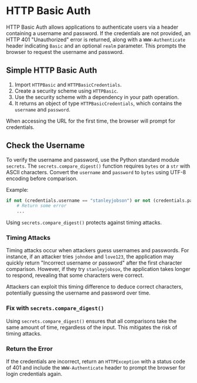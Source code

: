 # HTTP Basic Auth

HTTP Basic Auth allows applications to authenticate users via a header containing a username and password. If the credentials are not provided, an HTTP 401 "Unauthorized" error is returned, along with a `WWW-Authenticate` header indicating `Basic` and an optional `realm` parameter. This prompts the browser to request the username and password.

## Simple HTTP Basic Auth

1. Import `HTTPBasic` and `HTTPBasicCredentials`.
2. Create a security scheme using `HTTPBasic`.
3. Use the security scheme with a dependency in your path operation.
4. It returns an object of type `HTTPBasicCredentials`, which contains the `username` and `password`.

When accessing the URL for the first time, the browser will prompt for credentials.

## Check the Username

To verify the username and password, use the Python standard module `secrets`. The `secrets.compare_digest()` function requires `bytes` or a `str` with ASCII characters. Convert the `username` and `password` to `bytes` using UTF-8 encoding before comparison.

Example:

```Python
if not (credentials.username == "stanleyjobson") or not (credentials.password == "swordfish"):
    # Return some error
    ...
```

Using `secrets.compare_digest()` protects against timing attacks.

### Timing Attacks

Timing attacks occur when attackers guess usernames and passwords. For instance, if an attacker tries `johndoe` and `love123`, the application may quickly return "Incorrect username or password" after the first character comparison. However, if they try `stanleyjobsox`, the application takes longer to respond, revealing that some characters were correct.

Attackers can exploit this timing difference to deduce correct characters, potentially guessing the username and password over time.

### Fix with `secrets.compare_digest()`

Using `secrets.compare_digest()` ensures that all comparisons take the same amount of time, regardless of the input. This mitigates the risk of timing attacks.

### Return the Error

If the credentials are incorrect, return an `HTTPException` with a status code of 401 and include the `WWW-Authenticate` header to prompt the browser for login credentials again.
